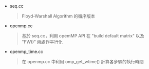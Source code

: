 - seq.cc
    > Floyd-Warshall Algorithm 的循序版本
- openmp.cc
    > 基於 seq.cc，利用 opemMP API 在 "build default matrix" 以及 "FW()" 兩處作平行化
- openmp_time.cc
    > 在 openmp.cc 中利用 omp_get_wtime() 計算各步驟的執行時間